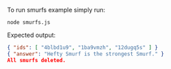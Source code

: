 To run smurfs example simply run:

```shell
node smurfs.js
```

Expected output:

```json
{ "ids": [ "4blbd1u9", "1ba9vmzh", "12dugq5s" ] }
{ "answer": "Hefty Smurf is the strongest Smurf." }
All smurfs deleted.
```

